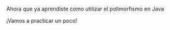 Ahora que ya aprendiste como utilizar el polimorfismo en Java <i class="da da-java"></i>

¡Vamos a practicar un poco!